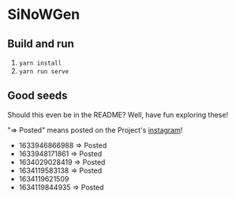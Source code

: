 # SiNoWGen

## Build and run

1. `yarn install`
2. `yarn run serve`

## Good seeds

Should this even be in the README? Well, have fun exploring these!

"=> Posted" means posted on the Project's [instagram](https://www.instagram.com/sinowgen/)!

- 1633946866988 => Posted
- 1633948171861 => Posted
- 1634029028419 => Posted
- 1634119583138 => Posted
- 1634119621509
- 1634119844935 => Posted
